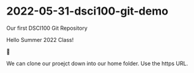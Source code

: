 # 2022-05-31-dsci100-git-demo
Our first DSCI100 Git Repository

Hello Summer 2022 Class!

🐼

We can clone our proejct down into our home folder.
Use the https URL.